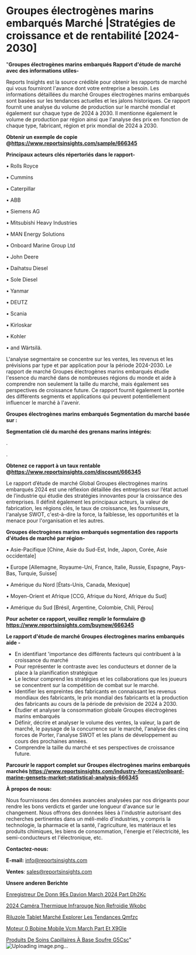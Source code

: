 # Groupes électrogènes marins embarqués Marché |Stratégies de croissance et de rentabilité [2024-2030]

"<strong>Groupes électrogènes marins embarqués Rapport d'étude de marché avec des informations utiles-</strong>

Reports Insights est la source crédible pour obtenir les rapports de marché qui vous fourniront l'avance dont votre entreprise a besoin. Les informations détaillées du marché Groupes électrogènes marins embarqués sont basées sur les tendances actuelles et les jalons historiques. Ce rapport fournit une analyse du volume de production sur le marché mondial et également sur chaque type de 2024 à 2030. Il mentionne également le volume de production par région ainsi que l'analyse des prix en fonction de chaque type, fabricant, région et prix mondial de 2024 à 2030.

<strong><b>Obtenir un exemple de copie @</b></strong><a href=https://www.reportsinsights.com/sample/666345><strong><b>https://www.reportsinsights.com/sample/666345</b></strong></a>

<b>Principaux acteurs clés répertoriés dans le rapport-</b>

<b> </b>• Rolls Royce

• Cummins

• Caterpillar

• ABB

• Siemens AG

• Mitsubishi Heavy Industries

• MAN Energy Solutions

• Onboard Marine Group Ltd

• John Deere

• Daihatsu Diesel

• Sole Diesel

• Yanmar

• DEUTZ

• Scania

• Kirloskar

• Kohler

• and Wärtsilä.

L'analyse segmentaire se concentre sur les ventes, les revenus et les prévisions par type et par application pour la période 2024-2030. Le rapport de marché Groupes électrogènes marins embarqués étudie l'essence du marché dans de nombreuses régions du monde et aide à comprendre non seulement la taille du marché, mais également ses perspectives de croissance future. Ce rapport fournit également la portée des différents segments et applications qui peuvent potentiellement influencer le marché à l'avenir.

<strong>Groupes électrogènes marins embarqués Segmentation du marché basée sur :</strong>

<strong> Segmentation clé du marché des grenans marins intégrés: </strong>

.

.

<strong><b>Obtenez ce rapport à un taux rentable @</b></strong><a href=https://www.reportsinsights.com/discount/666345><strong><b>https://www.reportsinsights.com/discount/666345</b></strong></a>

Le rapport d’étude de marché Global Groupes électrogènes marins embarqués 2024 est une réflexion détaillée des entreprises sur l’état actuel de l’industrie qui étudie des stratégies innovantes pour la croissance des entreprises. Il définit également les principaux acteurs, la valeur de fabrication, les régions clés, le taux de croissance, les fournisseurs, l'analyse SWOT, c'est-à-dire la force, la faiblesse, les opportunités et la menace pour l'organisation et les autres.

<strong>Groupes électrogènes marins embarqués segmentation des rapports d'études de marché par région-</strong>

• Asie-Pacifique [Chine, Asie du Sud-Est, Inde, Japon, Corée, Asie occidentale]

• Europe [Allemagne, Royaume-Uni, France, Italie, Russie, Espagne, Pays-Bas, Turquie, Suisse]

• Amérique du Nord [États-Unis, Canada, Mexique]

• Moyen-Orient et Afrique [CCG, Afrique du Nord, Afrique du Sud]

• Amérique du Sud [Brésil, Argentine, Colombie, Chili, Pérou]

<strong>Pour acheter ce rapport, veuillez remplir le formulaire @   <a href=https://www.reportsinsights.com/buynow/666345>https://www.reportsinsights.com/buynow/666345</a></strong>

<strong>Le rapport d'étude de marché Groupes électrogènes marins embarqués aide -</strong>
<ul>
  <li>En identifiant 'importance des différents facteurs qui contribuent à la croissance du marché</li>
  <li>Pour représenter le contraste avec les conducteurs et donner de la place à la planification stratégique</li>
  <li>Le lecteur comprend les stratégies et les collaborations que les joueurs se concentrent sur la compétition de combat sur le marché.</li>
  <li>Identifier les empreintes des fabricants en connaissant les revenus mondiaux des fabricants, le prix mondial des fabricants et la production des fabricants au cours de la période de prévision de 2024 à 2030.</li>
  <li>Étudier et analyser la consommation globale Groupes électrogènes marins embarqués</li>
  <li>Définir, décrire et analyser le volume des ventes, la valeur, la part de marché, le paysage de la concurrence sur le marché, l'analyse des cinq forces de Porter, l'analyse SWOT et les plans de développement au cours des prochaines années.</li>
  <li>Comprendre la taille du marché et ses perspectives de croissance future.</li>
</ul>

<strong>Parcourir le rapport complet sur Groupes électrogènes marins embarqués marchés <a href=https://www.reportsinsights.com/industry-forecast/onboard-marine-gensets-market-statistical-analysis-666345>https://www.reportsinsights.com/industry-forecast/onboard-marine-gensets-market-statistical-analysis-666345</a></strong>

<strong>À propos de nous:</strong>

Nous fournissons des données avancées analysées par nos dirigeants pour rendre les bons verdicts et garder une longueur d'avance sur le changement. Nous offrons des données liées à l'industrie autorisant des recherches pertinentes dans un méli-mélo d'industries, y compris la technologie, la pharmacie et la santé, l'agriculture, les matériaux et les produits chimiques, les biens de consommation, l'énergie et l'électricité, les semi-conducteurs et l'électronique, etc.

<strong>Contactez-nous:</strong>

<strong>E-mail:</strong> <a href=mailto:info@reportsinsights.com>info@reportsinsights.com</a>

<strong>Ventes</strong>: <a href=mailto:sales@reportsinsights.com>sales@reportsinsights.com</a>

<strong>Unsere anderen Berichte</strong>

<a href=https://www.linkedin.com/pulse/enregistreur-de-donn%C3%A9es-davion-march%C3%A9-2024-part-dh2kc/>Enregistreur De Donn 9Es Davion March 2024 Part Dh2Kc</a>

<a href=https://www.linkedin.com/pulse/2024-caméra-thermique-infrarouge-non-refroidie-wkobc/>2024 Caméra Thermique Infrarouge Non Refroidie Wkobc</a>

<a href=https://www.linkedin.com/pulse/riluzole-tablet-marché-explorer-les-tendances-qmfzc/>Riluzole Tablet Marché Explorer Les Tendances Qmfzc</a>

<a href=https://www.linkedin.com/pulse/moteur-%C3%A0-bobine-mobile-vcm-march%C3%A9-part-et-x9gle/>Moteur  0 Bobine Mobile Vcm March Part Et X9Gle</a>

<a href=https://www.linkedin.com/pulse/produits-de-soins-capillaires-à-base-soufre-g5csc/>Produits De Soins Capillaires À Base Soufre G5Csc</a>"
![Uploading image.png…]()
